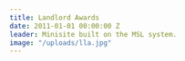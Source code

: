 ```yaml
---
title: Landlord Awards
date: 2011-01-01 00:00:00 Z
leader: Minisite built on the MSL system.
image: "/uploads/lla.jpg"
---
```


